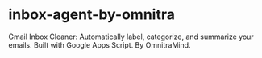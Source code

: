 # inbox-agent-by-omnitra
Gmail Inbox Cleaner: Automatically label, categorize, and summarize your emails. Built with Google Apps Script. By OmnitraMind.
